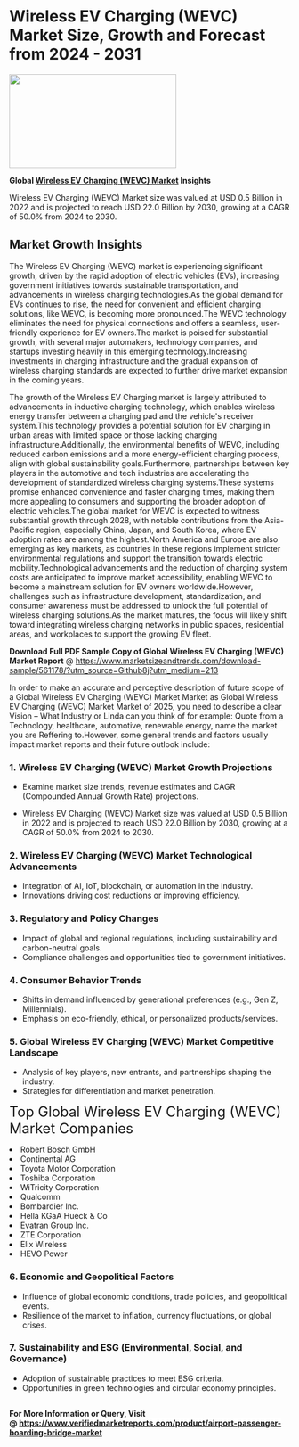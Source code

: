 <H1>Wireless EV Charging (WEVC) Market Size, Growth and Forecast from 2024 - 2031</H1><img class="aligncenter size-medium wp-image-584254" src="https://thirdeyenews.in/wp-content/uploads/2024/09/Global-Market-Research-300x168.jpeg" alt="" width="300" height="168" /><p><strong>Global&nbsp;<a href="https://www.marketsizeandtrends.com/download-sample/561178/?utm_source=Github8j?utm_medium=213">Wireless EV Charging (WEVC) Market</a> Insights</strong></p><p>Wireless EV Charging (WEVC) Market size was valued at USD 0.5 Billion in 2022 and is projected to reach USD 22.0 Billion by 2030, growing at a CAGR of 50.0% from 2024 to 2030.</p><p><h2>Market Growth Insights</h2> <p>The Wireless EV Charging (WEVC) market is experiencing significant growth, driven by the rapid adoption of electric vehicles (EVs), increasing government initiatives towards sustainable transportation, and advancements in wireless charging technologies.As the global demand for EVs continues to rise, the need for convenient and efficient charging solutions, like WEVC, is becoming more pronounced.The WEVC technology eliminates the need for physical connections and offers a seamless, user-friendly experience for EV owners.The market is poised for substantial growth, with several major automakers, technology companies, and startups investing heavily in this emerging technology.Increasing investments in charging infrastructure and the gradual expansion of wireless charging standards are expected to further drive market expansion in the coming years.</p> <p>The growth of the Wireless EV Charging market is largely attributed to advancements in inductive charging technology, which enables wireless energy transfer between a charging pad and the vehicle's receiver system.This technology provides a potential solution for EV charging in urban areas with limited space or those lacking charging infrastructure.Additionally, the environmental benefits of WEVC, including reduced carbon emissions and a more energy-efficient charging process, align with global sustainability goals.Furthermore, partnerships between key players in the automotive and tech industries are accelerating the development of standardized wireless charging systems.These systems promise enhanced convenience and faster charging times, making them more appealing to consumers and supporting the broader adoption of electric vehicles.The global market for WEVC is expected to witness substantial growth through 2028, with notable contributions from the Asia-Pacific region, especially China, Japan, and South Korea, where EV adoption rates are among the highest.North America and Europe are also emerging as key markets, as countries in these regions implement stricter environmental regulations and support the transition towards electric mobility.Technological advancements and the reduction of charging system costs are anticipated to improve market accessibility, enabling WEVC to become a mainstream solution for EV owners worldwide.However, challenges such as infrastructure development, standardization, and consumer awareness must be addressed to unlock the full potential of wireless charging solutions.As the market matures, the focus will likely shift toward integrating wireless charging networks in public spaces, residential areas, and workplaces to support the growing EV fleet.</p><p><span class=""><strong>Download Full PDF Sample Copy of Global Wireless EV Charging (WEVC) Market Report</strong> @ <a href="https://www.marketsizeandtrends.com/download-sample/561178/?utm_source=Github8j?utm_medium=213" target="_blank">https://www.marketsizeandtrends.com/download-sample/561178/?utm_source=Github8j?utm_medium=213</a></span></p><p>In order to make an accurate and perceptive description of future scope of a Global&nbsp;Wireless EV Charging (WEVC) Market Market as Global&nbsp;Wireless EV Charging (WEVC) Market Market of 2025, you need to describe a clear Vision &ndash; What Industry or Linda can you think of for example: Quote from a Technology, healthcare, automotive, renewable energy, name the market you are Reffering to.However, some general trends and factors usually impact market reports and their future outlook include:</p><h3>1.&nbsp;<strong>Wireless EV Charging (WEVC) Market Growth Projections</strong></h3><ul><li>Examine market size trends, revenue estimates and CAGR (Compounded Annual Growth Rate) projections.</li><li><p>Wireless EV Charging (WEVC) Market size was valued at USD 0.5 Billion in 2022 and is projected to reach USD 22.0 Billion by 2030, growing at a CAGR of 50.0% from 2024 to 2030.</p></li></ul><h3>2.&nbsp;<strong>Wireless EV Charging (WEVC) Market Technological Advancements</strong></h3><ul><li>Integration of AI, IoT, blockchain, or automation in the industry.</li><li>Innovations driving cost reductions or improving efficiency.</li></ul><h3>3.&nbsp;<strong>Regulatory and Policy Changes</strong></h3><ul><li>Impact of global and regional regulations, including sustainability and carbon-neutral goals.</li><li>Compliance challenges and opportunities tied to government initiatives.</li></ul><h3>4.&nbsp;<strong>Consumer Behavior Trends</strong></h3><ul><li>Shifts in demand influenced by generational preferences (e.g., Gen Z, Millennials).</li><li>Emphasis on eco-friendly, ethical, or personalized products/services.</li></ul><h3>5.&nbsp;<strong>Global Wireless EV Charging (WEVC) Market Competitive Landscape</strong></h3><ul><li>Analysis of key players, new entrants, and partnerships shaping the industry.</li><li>Strategies for differentiation and market penetration.</li></ul><p data-pm-slice="1 1 []"><span style="color: inherit; font-family: inherit; font-size: 25px;">Top Global Wireless EV Charging (WEVC) Market Companies</span></p><div class="" data-test-id=""><p><li>Robert Bosch GmbH</li><li> Continental AG</li><li> Toyota Motor Corporation</li><li> Toshiba Corporation</li><li> WiTricity Corporation</li><li> Qualcomm</li><li> Bombardier Inc.</li><li> Hella KGaA Hueck & Co</li><li> Evatran Group Inc.</li><li> ZTE Corporation</li><li> Elix Wireless</li><li> HEVO Power</li></p></div><h3>6.&nbsp;<strong>Economic and Geopolitical Factors</strong></h3><ul><li>Influence of global economic conditions, trade policies, and geopolitical events.</li><li>Resilience of the market to inflation, currency fluctuations, or global crises.</li></ul><h3>7.&nbsp;<strong>Sustainability and ESG (Environmental, Social, and Governance)</strong></h3><ul><li>Adoption of sustainable practices to meet ESG criteria.</li><li>Opportunities in green technologies and circular economy principles.</li></ul><h2><strong style="font-size: 14px;">For More Information or Query, Visit @&nbsp;</strong><a style="background-color: #ffffff; font-size: 14px;" href="https://www.marketsizeandtrends.com/report/wireless-ev-charging-wevc-market/" target="_blank">https://www.verifiedmarketreports.com/product/airport-passenger-boarding-bridge-market</a></h2>